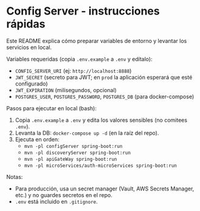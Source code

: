 # Config Server - instrucciones rápidas

Este README explica cómo preparar variables de entorno y levantar los servicios en local.

Variables requeridas (copia `.env.example` a `.env` y edítalo):

- `CONFIG_SERVER_URI` (ej: `http://localhost:8888`)
- `JWT_SECRET` (secreto para JWT; en `prod` la aplicación esperará que esté configurado)
- `JWT_EXPIRATION` (milisegundos, opcional)
- `POSTGRES_USER`, `POSTGRES_PASSWORD`, `POSTGRES_DB` (para docker-compose)

Pasos para ejecutar en local (bash):

1. Copia `.env.example` a `.env` y edita los valores sensibles (no comitees `.env`).
2. Levanta la DB: `docker-compose up -d` (en la raíz del repo).
3. Ejecuta en orden:
   - `mvn -pl configServer spring-boot:run`
   - `mvn -pl discoveryServer spring-boot:run`
   - `mvn -pl apiGateWay spring-boot:run`
   - `mvn -pl microServices/auth-microServices spring-boot:run`

Notas:
- Para producción, usa un secret manager (Vault, AWS Secrets Manager, etc.) y no guardes secretos en el repo.
- `.env` está incluido en `.gitignore`.
